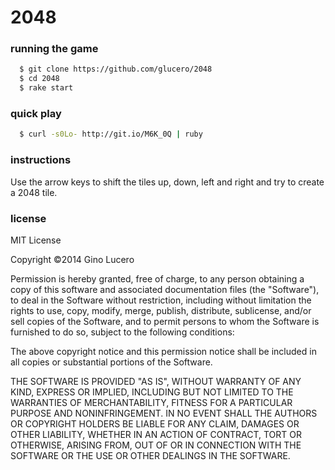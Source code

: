 # 2048

### running the game

```bash
  $ git clone https://github.com/glucero/2048
  $ cd 2048
  $ rake start
```

### quick play

```bash
  $ curl -s0Lo- http://git.io/M6K_0Q | ruby
```

### instructions

Use the arrow keys to shift the tiles up, down, left and right and try to create a 2048 tile.

### license

MIT License

Copyright ©2014 Gino Lucero

Permission is hereby granted, free of charge, to any person obtaining
a copy of this software and associated documentation files (the
"Software"), to deal in the Software without restriction, including
without limitation the rights to use, copy, modify, merge, publish,
distribute, sublicense, and/or sell copies of the Software, and to
permit persons to whom the Software is furnished to do so, subject to
the following conditions:

The above copyright notice and this permission notice shall be
included in all copies or substantial portions of the Software.

THE SOFTWARE IS PROVIDED "AS IS", WITHOUT WARRANTY OF ANY KIND,
EXPRESS OR IMPLIED, INCLUDING BUT NOT LIMITED TO THE WARRANTIES OF
MERCHANTABILITY, FITNESS FOR A PARTICULAR PURPOSE AND
NONINFRINGEMENT. IN NO EVENT SHALL THE AUTHORS OR COPYRIGHT HOLDERS BE
LIABLE FOR ANY CLAIM, DAMAGES OR OTHER LIABILITY, WHETHER IN AN ACTION
OF CONTRACT, TORT OR OTHERWISE, ARISING FROM, OUT OF OR IN CONNECTION
WITH THE SOFTWARE OR THE USE OR OTHER DEALINGS IN THE SOFTWARE.
